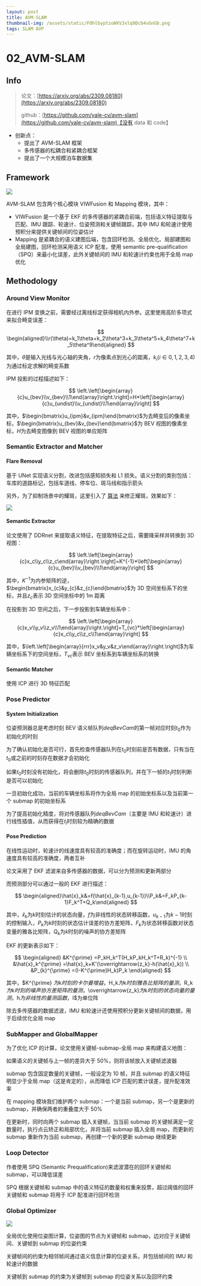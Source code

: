 ```yaml
---
layout: post
title: AVM-SLAM
thumbnail-img: /assets/static/FOhlbyptzoWXVJxlq9Dcb4vGnGb.png
tags: SLAM AVP
---
```


# 02_AVM-SLAM

## Info

> 论文：[https://arxiv.org/abs/2309.08180](https://arxiv.org/abs/2309.08180)
>
> github：[https://github.com/yale-cv/avm-slam](https://github.com/yale-cv/avm-slam)【没有 data 和 code】

- 创新点：
  - 提出了 AVM-SLAM 框架
  - 多传感器的松耦合和紧耦合框架
  - 提出了一个大规模泊车数据集

## Framework

![](../assets/static/FOhlbyptzoWXVJxlq9Dcb4vGnGb.png)

AVM-SLAM 包含两个核心模块 VIWFusion 和 Mapping 模块，其中：

- VIWFusion 是一个基于 EKF 的多传感器的紧耦合前端，包括语义特征提取与匹配、IMU 跟踪、轮速计、位姿预测和关键帧跟踪，其中 IMU 和轮速计使用预积分来提供关键帧间的位姿估计
- Mapping 是紧耦合的语义建图后端，包含回环检测、全局优化、局部建图和全局建图，回环检测采用语义 ICP 配准，使用 semantic pre-qualification（SPQ）来最小化误差，此外关键帧间的 IMU 和轮速计约束也用于全局 map 优化

## Methodology

### Around View Monitor

在进行 IPM 变换之前，需要经过离线标定获得相机内外参。这里使用高阶多项式来拟合畸变误差：

$$
\begin{aligned}\\r(\theta)=k_1\theta+k_2\theta^3+k_3\theta^5+k_4\theta^7+k_5\theta^9\end{aligned}
$$

其中，$\theta$是输入光线与光心轴的夹角，$r$为像素点到光心的距离，$k_i(i \in {0,1,2,3,4})$为通过标定求解的畸变系数

IPM 投影的过程描述如下：

$$
\left.\left[\begin{array}{c}u_{bev}\\v_{bev}\\1\end{array}\right.\right]=H*\left[\begin{array}{c}u_{undist}\\v_{undist}\\1\end{array}\right]
$$

其中，$\begin{bmatrix}u_{ipm}&v_{ipm}\end{bmatrix}$为去畸变后的像素坐标，$\begin{bmatrix}u_{bev}&v_{bev}\end{bmatrix}$为 BEV 视图的像素坐标，$H$为去畸变图像到 BEV 视图的单应矩阵

### Semantic Extractor and Matcher

#### Flare Removal

基于 UNet 实现语义分割，改进包括感知损失和 L1 损失。语义分割的类别包括：车库的道路标记，包括车道线、停车位、斑马线和指示箭头

另外，为了抑制场景中的耀斑，这里引入了 [算法](https://ieeexplore.ieee.org/abstract/document/8754735) 来修正耀斑，效果如下：

![](../assets/static/H1rhbVNr3oBERGx84u7cN5JYnfc.png)

#### Semantic Extractor

论文使用了 DDRnet 来提取语义特征，在提取特征之后，需要降采样并转换到 3D 视图：

$$
\left.\left[\begin{array}{c}x_c\\y_c\\z_c\end{array}\right.\right]=K^{-1}*\left[\begin{array}{c}u_{bev}\\v_{bev}\\1\end{array}\right]
$$

其中，$K^{-1}$为内参矩阵的逆，$\begin{bmatrix}x_{c}&y_{c}&z_{c}\end{bmatrix}$为 3D 空间坐标系下的坐标，并且$z_c$表示 3D 空间坐标中的 1m 距离

在投影到 3D 空间之后，下一步投影到车辆坐标系中：

$$
\left.\left[\begin{array}{c}x_v\\y_v\\z_v\\1\end{array}\right.\right]=T_{vc}*\left[\begin{array}{c}x_c\\y_c\\z_c\\1\end{array}\right]
$$

其中，$\left.\left[\begin{array}{rrr}x_v&y_v&z_v\end{array}\right.\right]$为车辆坐标系下的空间坐标，$T_{vc}$表示 BEV 坐标系到车辆坐标系的转换

#### Semantic Matcher

使用 ICP 进行 3D 特征匹配

### Pose Predictor

#### System Initialization

位姿预测器总是考虑时刻 BEV 语义帧队列$deqBevCam$的第一帧对应时刻$t_{0}$作为初始化的时刻

为了确认初始化是否可行，首先检查传感器队列在$t_0$时刻前是否有数据，只有当在$t_0$或之前的时刻存在数据才会初始化

如果$t_0$时刻没有初始化，将会删除$t_0$时刻的传感器队列，并在下一帧的$t_1$时刻判断是否可以初始化

一旦初始化成功，当前的车辆坐标系将作为全局 map 的初始坐标系以及当前第一个 submap 的初始坐标系

为了提高初始化精度，将对传感器队列$deqBevCam$（主要是 IMU 和轮速计）进行线性插值，从而获得在$t_i$时刻较为精确的数据

#### Pose Prediction

在线性运动时，轮速计的线速度具有较高的准确度；而在旋转运动时，IMU 的角速度具有较高的准确度，两者互补

论文采用了 EKF 滤波来自多传感器的数据，可以分为预测和更新两部分

而预测部分可以通过一般的 EKF 进行描述：

$$
\begin{aligned}\hat{x}_k&=f(\hat{x}_{k-1},u_{k-1})\\P_k&=F_kP_{k-1}F_k^T+Q_k\end{aligned}
$$

其中，$\hat x_k$为$k$时刻估计的状态向量，$f$为非线性的状态转移函数，$u_{k-1}$为$k-1$时刻的控制输入，$P_k$为$k$时刻的状态估计误差的协方差矩阵，$F_k$为状态转移函数对状态变量的雅各比矩阵，$Q_k$为$k$时刻的噪声的协方差矩阵

EKF 的更新表示如下：

$$
\begin{aligned}
&K^{\prime} =P_kH_k^T(H_kP_kH_k^T+R_k)^{-1}  \\
&\hat{x}_k^{\prime} =\hat{x}_k+K'(\overrightarrow{z_k}-h(\hat{x}_k))  \\
&P_{k}^{\prime} =(I-K^{\prime}H_k)P_k 
\end{aligned}
$$

其中，$K^{\prime} $为$k$时刻的卡尔曼增益，$H_k$为$k$时刻雅各比矩阵的量测，$R_k$为$k$时刻的噪声协方差矩阵的量测，$\overrightarrow{z_k}$为$k$时刻的状态向量的量测，$h$为非线性的量测函数，$I$为单位阵

除去多传感器的数据滤波，IMU 和轮速计还使用预积分更新关键帧间的数据，用于后续优化全局 map

### SubMapper and GlobalMapper

为了优化 ICP 的计算，论文使用关键帧-submap-全局 map 来构建语义地图：

如果语义的关键帧与上一帧的差异大于 50%，则将该帧放入关键帧滤波器

submap 包含固定数量的关键帧，一般设定为 10 帧，并且 submap 的语义特征明显少于全局 map（这是肯定的），从而降低 ICP 匹配的累计误差，提升配准效率

在 mapping 模块我们维护两个 submap：一个是当前 submap，另一个是更新的 submap，并确保两者的重叠度大于 50%

在更新时，同时向两个 submap 插入关键帧，当当前 submap 的关键帧满足一定数量时，执行点云矫正和局部优化，并将当前 submap 插入全局 map，而更新的 submap 重新作为当前 submap，再创建一个新的更新 submap 继续更新

### Loop Detector

作者使用 SPQ (Semantic Prequalification)来滤波潜在的回环关键帧和 submap，可以降低误差

SPQ 根据关键帧和 submap 中的语义特征的数量和权重来投票，超过阈值的回环关键帧和 submap 将用于 ICP 配准进行回环检测

### Global Optimizer

![](../assets/static/Asmjbtrc3oysyVxeYAIc9Ob2nGd.png)

全局优化使用位姿图计算，位姿图的节点为关键帧和 submap，边对应于关键帧间、关键帧到 submap 的位姿约束

关键帧间的约束为相邻帧间通过语义信息计算的位姿关系，并包括帧间的 IMU 和轮速计的数据

关键帧到 submap 的约束为关键帧到 submap 的位姿关系以及回环约束
